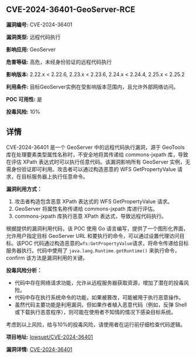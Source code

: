 ## CVE-2024-36401-GeoServer-RCE

**漏洞编号:** CVE-2024-36401

**漏洞类型:** 远程代码执行

**影响应用:** GeoServer

**危害等级:** 高危，未经身份验证的远程代码执行

**影响版本:** 2.22.x < 2.22.6, 2.23.x < 2.23.6, 2.24.x < 2.24.4, 2.25.x < 2.25.2

**利用条件:** 目标GeoServer实例在受影响版本范围内，且允许外部网络访问。

**POC 可用性:** 是

**投毒风险:** 10%

## 详情

CVE-2024-36401 是一个 GeoServer 中的远程代码执行漏洞，源于 GeoTools 库在处理要素类型属性名称时，不安全地将其传递给 commons-jxpath 库，导致在评估 XPath 表达式时可以执行任意代码。该漏洞影响所有 GeoServer 实例，无需身份验证即可利用。攻击者可以通过构造恶意的 WFS GetPropertyValue 请求，在目标服务器上执行任意命令。

**漏洞利用方式：**

1.  攻击者构造包含恶意 XPath 表达式的 WFS GetPropertyValue 请求。
2.  GeoServer 将属性名称传递给 commons-jxpath 库进行评估。
3.  commons-jxpath 库执行恶意 XPath 表达式，导致远程代码执行。

根据提供的漏洞利用代码，该 POC 使用 Go 语言编写，提供了一个图形化界面，允许用户指定目标 GeoServer URL 和要执行的命令，可以通过设置代理访问目标。该POC 代码通过构造恶意的`wfs:GetPropertyValue`请求，将命令传递给目标服务器执行。代码中使用了 `java.lang.Runtime.getRuntime()` 来执行命令，confirm 该方法是漏洞利用的关键。

**投毒风险分析：**

*   代码中存在网络请求功能，允许从远程服务器获取资源，增加了潜在的投毒风险。
*   代码中存在执行系统命令的功能，如果被篡改，可能被用于执行恶意操作。
*   虽然代码主要功能是利用漏洞，但如果作者植入恶意代码（例如，反弹 Shell 或下载执行恶意程序），则可能在使用者不知情的情况下感染目标系统。

考虑到以上风险，给与10%的投毒风险，请使用者在运行前仔细检查代码逻辑。

**项目地址:** [lowsuet/CVE-2024-36401](https://github.com/lowsuet/CVE-2024-36401)

**漏洞详情:** [CVE-2024-36401](https://nvd.nist.gov/vuln/detail/CVE-2024-36401)